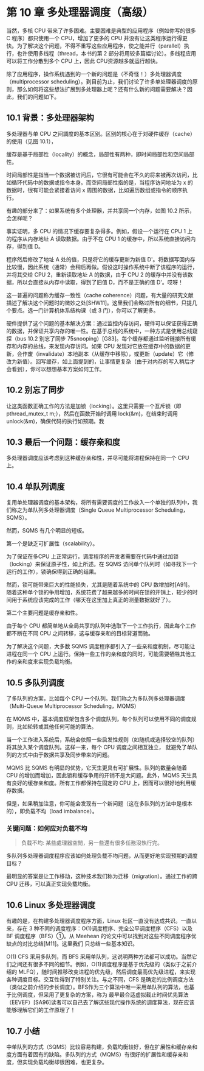 # 第 10 章 多处理器调度（高级）

当然，多核 CPU 带来了许多困难。主要困难是典型的应用程序（例如你写的很多 C 程序）都只使用一个 CPU，增加了更多的 CPU 并没有让这类程序运行得更快。为了解决这个问题，不得不重写这些应用程序，使之能并行（parallel）执行，也许使用多线程（thread，本书的第 2 部分将用较多篇幅讨论）。多线程应用可以将工作分散到多个 CPU 上，因此 CPU资源越多就运行越快。

除了应用程序，操作系统遇到的一个新的问题是（不奇怪！）多处理器调度（multiprocessor scheduling）。到目前为止，我们讨论了许多单处理器调度的原则，那么如何将这些想法扩展到多处理器上呢？还有什么新的问题需要解决？因此，我们的问题如下。

## 10.1 背景：多处理器架构 

多处理器与单 CPU 之间調度的基本区别。区别的核心在于对硬件缓存（cache）的使用（见图 10.1），

缓存是基于局部性（locality）的概念，局部性有两种，即时间局部性和空间局部性。

时间局部性是指当一个数据被访问后，它很有可能会在不久的将来被再次访问，比如循环代码中的数据或指令本身。而空间局部性指的是，当程序访问地址为 x 的数据时，很有可能会紧接着访问 x 周围的数据，比如遍历数组或指令的顺序执行。

有趣的部分来了：如果系统有多个处理器，并共享同一个内存，如图 10.2 所示，会怎样呢？

事实证明，多 CPU 的情况下缓存要复杂得多。例如，假设一个运行在 CPU 1 上的程序从内存地址 A 读取数据。由于不在 CPU 1 的缓存中，所以系统直接访问内存，得到值 D。

程序然后修改了地址 A 处的值，只是将它的缓存更新为新值 D'。将数据写回内存比较慢，因此系统（通常）会稍后再做。假设这时操作系统中断了该程序的运行，并将其交给 CPU 2，重新读取地址 A 的数据，由于 CPU 2 的缓存中并没有该数据，所以会直接从内存中读取，得到了旧值 D，而不是正确的值 D'。哎呀！

这一普遍的问题称为缓存一致性（cache coherence）问题，有大量的研究文献描述了解决这个问题时的微妙之处[SHW11]。这里我们会略过所有的细节，只提几个要点。选一门计算机体系结构课（或 3 门），你可以了解更多。

硬件提供了这个问题的基本解决方案：通过监控内存访问，硬件可以保证获得正确的数据，并保证共享内存的唯一性。在基于总线的系统中，一种方式是使用总线窥探（bus 10.2 别忘了同步 75snooping）[G83]。每个缓存都通过监听链接所有缓存和内存的总线，来发现内存访问。如果 CPU 发现对它放在缓存中的数据的更新，会作废（invalidate）本地副本（从缓存中移除），或更新（update）它（修改为新值）。回写缓存，如上面提到的，让事情更复杂（由于对内存的写入稍后才会看到），你可以想想基本方案如何工作。

## 10.2 别忘了同步

让这类函数正确工作的方法是加锁（locking）。这里只需要一个互斥锁（即pthread_mutex_t m;），然后在函数开始时调用 lock(&m)，在结束时调用 unlock(&m)，确保代码的执行如预期。我

## 10.3 最后一个问题：缓存亲和度


多处理器调度应该考虑到这种缓存亲和性，并尽可能将进程保持在同一个 CPU 上。

## 10.4 单队列调度

复用单处理器调度的基本架构，将所有需要调度的工作放入一个单独的队列中，我们称之为单队列多处理器调度（Single Queue Multiprocessor Scheduling，SQMS）。

然而，SQMS 有几个明显的短板。

第一个是缺乏可扩展性（scalability）。

为了保证在多CPU 上正常运行，调度程序的开发者需要在代码中通过加锁（locking）来保证原子性，如上所述。在 SQMS 访问单个队列时（如寻找下一个运行的工作），锁确保得到正确的结果。

然而，锁可能带来巨大的性能损失，尤其是随着系统中的 CPU 数增加时[A91]。随着这种单个锁的争用增加，系统花费了越来越多的时间在锁的开销上，较少的时间用于系统应该完成的工作（哪天在这里加上真正的测量数据就好了）。

第二个主要问题是缓存亲和性。

由于每个 CPU 都简单地从全局共享的队列中选取下一个工作执行，因此每个工作都不断在不同 CPU 之间转移，这与缓存亲和的目标背道而驰。

为了解决这个问题，大多数 SQMS 调度程序都引入了一些亲和度机制，尽可能让进程在同一个 CPU 上运行。保持一些工作的亲和度的同时，可能需要牺牲其他工作的亲和度来实现负载均衡。

## 10.5 多队列调度 

了多队列的方案，比如每个 CPU 一个队列。我们称之为多队列多处理器调度（Multi-Queue Multiprocessor Scheduling，MQMS）

在 MQMS 中，基本调度框架包含多个调度队列，每个队列可以使用不同的调度规则，比如轮转或其他任何可能的算法。

当一个工作进入系统后，系统会依照一些启发性规则（如随机或选择较空的队列）将其放入某个调度队列。这样一来，每个 CPU 调度之间相互独立，
就避免了单队列的方式中由于数据共享及同步带来的问题。

MQMS 比 SQMS 有明显的优势，它天生更具有可扩展性。队列的数量会随着 CPU 的增加而增加，因此锁和缓存争用的开销不是大问题。此外，MQMS 天生具有良好的缓存亲和度。所有工作都保持在固定的 CPU 上，因而可以很好地利用缓存数据。

但是，如果稍加注意，你可能会发现有一个新问题（这在多队列的方法中是根本的），即负载不均（load imbalance）。


### 关键问题：如何应对负载不均

> 负载不均: 某些處理器空閒，另一些還有很多任務沒執行完。

多队列多处理器调度程序应该如何处理负载不均问题，从而更好地实现预期的调度目标？

最明显的答案是让工作移动，这种技术我们称为迁移（migration）。通过工作的跨 CPU 迁移，可以真正实现负载均衡。

## 10.6 Linux 多处理器调度

有趣的是，在构建多处理器调度程序方面，Linux 社区一直没有达成共识。一直以来，存在 3 种不同的调度程序：O(1)调度程序、完全公平调度程序（CFS）以及 BF 调度程序（BFS）①。从 Meehean 的论文中可以找到对这些不同调度程序优缺点的对比总结[M11]。这里我们
只总结一些基本知识。

O(1) CFS 采用多队列，而 BFS 采用单队列，这说明两种方法都可以成功。当然它们之间还有很多不同的细节。例如，O(1)调度程序是基于优先级的（类似于之前介绍的 MLFQ），随时间推移改变进程的优先级，然后调度最高优先级进程，来实现各种调度目标。交互性得到了特别关注。与之不同，CFS 是确定的比例调度方法（类似之前介绍的步长调度）。BFS作为三个算法中唯一采用单队列的算法，也基于比例调度，但采用了更复杂的方案，称为
最早最合适虚拟截止时间优先算法（EEVEF）[SA96]读者可以自己去了解这些现代操作系统的调度算法，现在应该能够理解它们的工作原理了！

## 10.7 小结 

中单队列的方式（SQMS）比较容易构建，负载均衡较好，但在扩展性和缓存亲和度方面有着固有的缺陷。多队列的方式（MQMS）有很好的扩展性和缓存亲和度，但实现负载均衡却很困难，也更复杂。